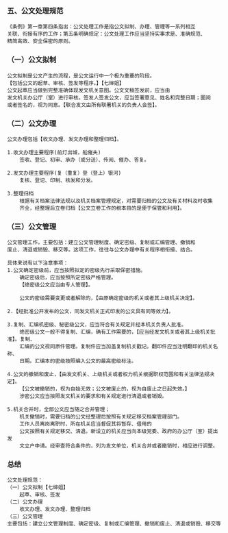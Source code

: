 ### 五、公文处理规范
    《条例》第一章第四条指出：公文处理工作是指公文拟制、办理、管理等一系列相互
    关联、衔接有序的工作；第五条明确规定：公文处理工作应当坚持实事求是、准确规范、
    精简高效、安全保密的原则。
    
### （一）公文拟制
    公文拟制是公文产生的流程，是公文运行中一个极为重要的阶段。
    【包括公文的起草、审核、签发等程序。】【七婶姐】
    公文起草应当做到完整准确体现发文机关意图。公文文稿签发前，应当由
    发文机关办公厅（室）进行审核。签发人签发公文，应当签署意见、姓名和完整日期；圈阅
    或者签名的，视为同意。【联合发文由所有联署机关的负责人会签】。
    
### （二）公文办理
    公文办理包括【收文办理、发文办理和整理归档】。
    
    1.收文办理主要程序(前灯出城，船催夫)
        签收、登记、初审、承办（或分送）、传阅、催办、答复。
        
    2.发文办理主要程序(复（重复）登（登上）银河)
        复核、登记、印制、核发和分发。
        
    3.整理归档
        根据有关档案法律法规以及机关档案管理规定，对需要归档的公文及有关材料及时收集
        齐全，经整理后立卷归档【公文立卷工作的根本目的是便于保管和利用】。

### （三）公文管理
    公文管理工作，主要包括：建立公文管理制度、确定密级、复制或汇编管理、撤销和
    废止、清退或销毁、移交等。这项工作，往往与公文办理中有关程序相衔接、结合。
    
    具体来说有以下注意事项：
    1.公文确定密级前，应当按照拟定的密级先行采取保密措施。
        确定密级后，应当按照所定密级严格管理。
        【绝密级公文应当由专人管理】。
        
        公文的密级需要变更或者解除的，【由原确定密级的机关或者其上级机关决定】。
        
    2.【经批准公开发布的公文，同发文机关正式印发的公文具有同等效力】。
    
    3.复制、汇编机密级、秘密级公文，应当符合有关规定并经本机关负责人批准。
        绝密级公文一般不得复制、汇编，确有工作需要的，【应当经发文机关或者其上级机关批准】。复制、
        汇编的公文视同原件管理。复制件应当加盖复制机关戳记。翻印件应当注明翻印的机关名称、
        日期。汇编本的密级按照编入公文的最高密级标注。
        
    4.公文的撤销和废止，【由发文机关、上级机关或者权力机关根据职权范围和有关法律法规决定】。
        【公文被撤销的，视为自始无效；公文被废止的，视为自废止之日起失效。】
        涉密公文应当按照发文机关的要求和有关规定进行清退或者销毁。
        
    5.机关合并时，全部公文应当随之合并管理；
        机关撤销时，需要归档的公文经整理后按照有关规定移交档案管理部门。
        工作人员离岗离职时，所在机关应当督促其将暂存、借用的
        公文按照有关规定移交、清退。新设立的机关应当向本级党委、政府的办公厅（室）提出发
        文立户申请。经审查符合条件的，列为发文单位，机关合并或者撤销时，相应进行调整。


### 总结
    公文处理规范：
    （一）公文拟制【七婶姐】
        起草、审核、签发
    （二）公文办理
        收文办理、发文办理、整理归档
    （三）公文管理
    主要包括：建立公文管理制度、确定密级、复制或汇编管理、撤销和废止、清退或销毁、移交等
    
